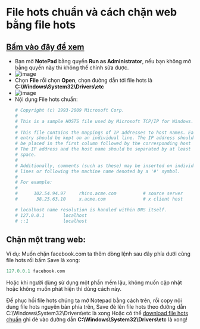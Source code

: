# File hots chuẩn và cách chặn web bằng file hots
## [Bấm vào đây để xem](https://bsngchithanh.blogspot.com/2025/03/file-hots-chuan-va-chan-web-bang-file.html)

- Bạn mở **NotePad** bằng quyền **Run as Administrator**, nếu bạn không mở bằng quyền này thì không thể chỉnh sửa được.
- ![image](https://github.com/user-attachments/assets/b902aa90-ff7b-4156-800c-d2191d8f55b4)
- Chọn **File** rồi chọn **Open**, chọn đường dẫn tới file hots là **C:\Windows\System32\Drivers\etc**
- ![image](https://github.com/user-attachments/assets/e391e715-86e4-4689-b05c-ac6142c174c5)
- Nội dụng File hots chuẩn:
  ```php
  # Copyright (c) 1993-2009 Microsoft Corp.
  #
  # This is a sample HOSTS file used by Microsoft TCP/IP for Windows.
  #
  # This file contains the mappings of IP addresses to host names. Each
  # entry should be kept on an individual line. The IP address should
  # be placed in the first column followed by the corresponding host name.
  # The IP address and the host name should be separated by at least one
  # space.
  #
  # Additionally, comments (such as these) may be inserted on individual
  # lines or following the machine name denoted by a '#' symbol.
  #
  # For example:
  #
  #      102.54.94.97     rhino.acme.com          # source server
  #       38.25.63.10     x.acme.com              # x client host
  
  # localhost name resolution is handled within DNS itself.
  #	127.0.0.1       localhost
  #	::1             localhost
  ```

## Chặn một trang web:

Ví dụ: Muốn chặn facebook.com ta thêm dòng lệnh sau đây phía dưới cùng file hots rồi bấm Save là xong:

```php
127.0.0.1 facebook.com
```

Hoặc khi người dùng sử dụng một phần mềm lậu, không muốn cập nhật hoặc không muốn phát hiện thì dùng cách này.

Để phục hồi file hots chúng ta mở Notepad bằng cách trên, rồi copy nội dung file hots nguyên bản phía trên, Save đè lên file hots theo đường dẫn C:\Windows\System32\Drivers\etc là xong Hoặc có thể [download file hots chuẩn](https://raw.githubusercontent.com/bschithanh/nguon/blob/main/hosts) ghi đè vào đường dẫn **C:\Windows\System32\Drivers\etc** là xong!

